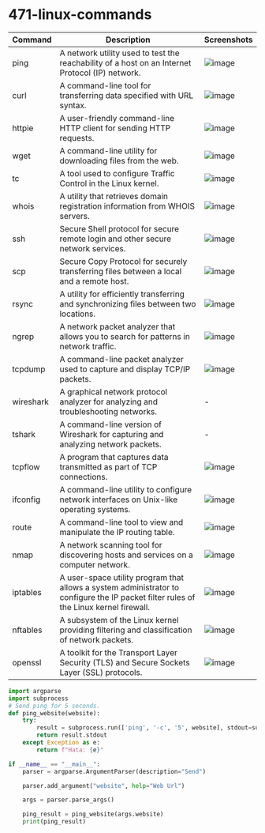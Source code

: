 # 471-linux-commands
| Command | Description | Screenshots |
|---------|-------------|---------|
| ping    | A network utility used to test the reachability of a host on an Internet Protocol (IP) network. | ![image](https://github.com/zacyagi/471-linux-commands/assets/70293537/c9f466ab-ac52-4a67-8055-659bcbbd5ef7)|
| curl    | A command-line tool for transferring data specified with URL syntax. | ![image](https://github.com/zacyagi/471-linux-commands/assets/70293537/371cad49-4c1a-46b9-b9bd-df9b1bcbdb1d)|
| httpie  | A user-friendly command-line HTTP client for sending HTTP requests. | ![image](https://github.com/zacyagi/471-linux-commands/assets/70293537/3e1dbd85-afbf-4682-889d-fe4217e539cc)|
| wget    | A command-line utility for downloading files from the web. | ![image](https://github.com/zacyagi/471-linux-commands/assets/70293537/09eed95e-42ea-4e17-b80b-23a56f2b16e2) |
| tc      | A tool used to configure Traffic Control in the Linux kernel. | ![image](https://github.com/zacyagi/471-linux-commands/assets/70293537/69eb6fb7-4005-4805-98a8-8e2fe7db9cb9)|
| whois   | A utility that retrieves domain registration information from WHOIS servers. | ![image](https://github.com/zacyagi/471-linux-commands/assets/70293537/fc89d4c8-e520-4f0b-8e41-080b9225d991)|
| ssh     | Secure Shell protocol for secure remote login and other secure network services. | ![image](https://github.com/zacyagi/471-linux-commands/assets/70293537/6d45ec1a-77a3-4284-9fb4-f64d58651629)|
| scp     | Secure Copy Protocol for securely transferring files between a local and a remote host. | ![image](https://github.com/zacyagi/471-linux-commands/assets/70293537/32198cd1-08ff-4158-85b8-bee70ba7cc25)|
| rsync   | A utility for efficiently transferring and synchronizing files between two locations. | ![image](https://github.com/zacyagi/471-linux-commands/assets/70293537/ce73327c-d77a-468e-83af-cffd1244c627)
| ngrep   | A network packet analyzer that allows you to search for patterns in network traffic. | ![image](https://github.com/zacyagi/471-linux-commands/assets/70293537/42236099-628e-4a07-9781-d03764b040a3)|
| tcpdump | A command-line packet analyzer used to capture and display TCP/IP packets. | ![image](https://github.com/zacyagi/471-linux-commands/assets/70293537/59f7a0c5-27ed-4c2a-b2fa-5e71e0c1beee)|
| wireshark | A graphical network protocol analyzer for analyzing and troubleshooting networks. | - |
| tshark  | A command-line version of Wireshark for capturing and analyzing network packets. | - |
| tcpflow | A program that captures data transmitted as part of TCP connections. | ![image](https://github.com/zacyagi/471-linux-commands/assets/70293537/7c687156-2006-486c-ba11-46edef3fba1e) |
| ifconfig | A command-line utility to configure network interfaces on Unix-like operating systems. | ![image](https://github.com/zacyagi/471-linux-commands/assets/70293537/3916f1a0-3a6c-42b5-9f3a-0a2eee68ea4e)|
| route   | A command-line tool to view and manipulate the IP routing table. | ![image](https://github.com/zacyagi/471-linux-commands/assets/70293537/ddd30be3-1b6e-4432-a9d6-fdc51ba43370)|
| nmap    | A network scanning tool for discovering hosts and services on a computer network. | ![image](https://github.com/zacyagi/471-linux-commands/assets/70293537/d90831e0-8b4e-42ac-b43f-0052edca3d03)|
| iptables | A user-space utility program that allows a system administrator to configure the IP packet filter rules of the Linux kernel firewall. |![image](https://github.com/zacyagi/471-linux-commands/assets/70293537/003c3177-b18b-4a92-b0be-c614e2706ef6)|
| nftables | A subsystem of the Linux kernel providing filtering and classification of network packets. | ![image](https://github.com/zacyagi/471-linux-commands/assets/70293537/46f9771c-bdaa-4cc5-a921-580f3a639d09)|
| openssl | A toolkit for the Transport Layer Security (TLS) and Secure Sockets Layer (SSL) protocols. | ![image](https://github.com/zacyagi/471-linux-commands/assets/70293537/939fd7c4-dfab-482b-a17b-837280e5529d)|




```python
import argparse
import subprocess
# Send ping for 5 seconds.
def ping_website(website):
    try:
        result = subprocess.run(['ping', '-c', '5', website], stdout=subprocess.PIPE, stderr=subprocess.PIPE, text=True)
        return result.stdout
    except Exception as e:
        return f"Hata: {e}"

if __name__ == "__main__":
    parser = argparse.ArgumentParser(description="Send")

    parser.add_argument("website", help="Web Url")

    args = parser.parse_args()

    ping_result = ping_website(args.website)
    print(ping_result)
```

